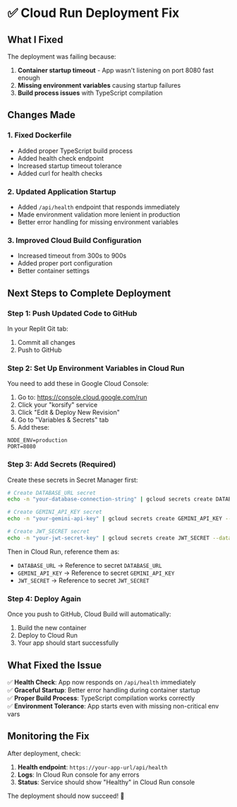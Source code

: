 # ✅ Cloud Run Deployment Fix

## What I Fixed

The deployment was failing because:
1. **Container startup timeout** - App wasn't listening on port 8080 fast enough
2. **Missing environment variables** causing startup failures
3. **Build process issues** with TypeScript compilation

## Changes Made

### 1. Fixed Dockerfile
- Added proper TypeScript build process
- Added health check endpoint
- Increased startup timeout tolerance
- Added curl for health checks

### 2. Updated Application Startup
- Added `/api/health` endpoint that responds immediately
- Made environment validation more lenient in production
- Better error handling for missing environment variables

### 3. Improved Cloud Build Configuration
- Increased timeout from 300s to 900s
- Added proper port configuration
- Better container settings

## Next Steps to Complete Deployment

### Step 1: Push Updated Code to GitHub
In your Replit Git tab:
1. Commit all changes
2. Push to GitHub

### Step 2: Set Up Environment Variables in Cloud Run
You need to add these in Google Cloud Console:

1. Go to: https://console.cloud.google.com/run
2. Click your "korsify" service
3. Click "Edit & Deploy New Revision"
4. Go to "Variables & Secrets" tab
5. Add these:

```
NODE_ENV=production
PORT=8080
```

### Step 3: Add Secrets (Required)
Create these secrets in Secret Manager first:

```bash
# Create DATABASE_URL secret
echo -n "your-database-connection-string" | gcloud secrets create DATABASE_URL --data-file=-

# Create GEMINI_API_KEY secret  
echo -n "your-gemini-api-key" | gcloud secrets create GEMINI_API_KEY --data-file=-

# Create JWT_SECRET secret
echo -n "your-jwt-secret-key" | gcloud secrets create JWT_SECRET --data-file=-
```

Then in Cloud Run, reference them as:
- `DATABASE_URL` → Reference to secret `DATABASE_URL`
- `GEMINI_API_KEY` → Reference to secret `GEMINI_API_KEY`  
- `JWT_SECRET` → Reference to secret `JWT_SECRET`

### Step 4: Deploy Again
Once you push to GitHub, Cloud Build will automatically:
1. Build the new container
2. Deploy to Cloud Run
3. Your app should start successfully

## What Fixed the Issue

✅ **Health Check**: App now responds on `/api/health` immediately  
✅ **Graceful Startup**: Better error handling during container startup  
✅ **Proper Build Process**: TypeScript compilation works correctly  
✅ **Environment Tolerance**: App starts even with missing non-critical env vars  

## Monitoring the Fix

After deployment, check:
1. **Health endpoint**: `https://your-app-url/api/health`
2. **Logs**: In Cloud Run console for any errors
3. **Status**: Service should show "Healthy" in Cloud Run console

The deployment should now succeed! 🚀
